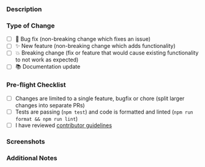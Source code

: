 ### Description

<!-- Describe your changes in detail. What problem does this PR solve? -->

### Type of Change

<!-- Put an 'x' in all boxes that apply -->

- [ ] 🐛 Bug fix (non-breaking change which fixes an issue)
- [ ] ✨ New feature (non-breaking change which adds functionality)
- [ ] 💥 Breaking change (fix or feature that would cause existing functionality to not work as expected)
- [ ] 📚 Documentation update

### Pre-flight Checklist

<!-- Put an 'x' in all boxes that apply -->

- [ ] Changes are limited to a single feature, bugfix or chore (split larger changes into separate PRs)
- [ ] Tests are passing (`npm test`) and code is formatted and linted (`npm run format && npm run lint`)
- [ ] I have reviewed [contributor guidelines](https://github.com/chatterzhao/cool-cline/blob/main/CONTRIBUTING.md)

### Screenshots

<!-- For UI changes, add screenshots here -->

### Additional Notes

<!-- Add any additional notes for reviewers -->
